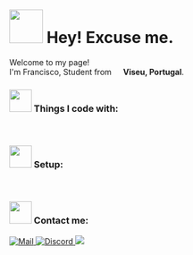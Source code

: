 <h1><img src="https://emojis.slackmojis.com/emojis/images/1643514897/9116/excuseme.gif?1643514897" width="60"/> Hey! Excuse me.</h1>
<p>Welcome to my page! </br> I'm Francisco, Student from <img src="https://cdn-icons-png.flaticon.com/512/3909/3909361.png" width="13"/> <b>Viseu, Portugal</b>.</p>
<h3> <img alt="" src="https://emojis.slackmojis.com/emojis/images/1643514896/9102/panik.png?1643514896" width="40"/> Things I code with:</h3>

<img alt="" src="https://img.shields.io/badge/c%20-%2300599C.svg?&style=for-the-badge&logo=c&logoColor=white"/> <img alt="" src="https://img.shields.io/badge/c++%20-%2300599C.svg?&style=for-the-badge&logo=c%2B%2B&ogoColor=white"/> <img alt="" src="https://img.shields.io/badge/html5%20-%23E34F26.svg?&style=for-the-badge&logo=html5&logoColor=white"/> <img alt="" src="https://img.shields.io/badge/python%20-%2314354C.svg?&style=for-the-badge&logo=python&logoColor=white"/> <img alt="" src="https://img.shields.io/badge/-Bash-7647b5?logo=GNU%20Bash&logoColor=white&style=for-the-badge"/> <img alt="" src="https://img.shields.io/badge/-LaTeX-3b665d?logo=LaTeX&logoColor=white&style=for-the-badge"/> <img alt="" src="https://img.shields.io/badge/-ARMv7-5bebf5?logo=arm&logoColor=white&style=for-the-badge"/> <img alt="" src="https://img.shields.io/badge/-Gnu%20Arm-4867d9?logo=arm&logoColor=white&style=for-the-badge"/> <img alt="" src="https://img.shields.io/badge/-git-F05032?logo=git&logoColor=white&style=for-the-badge"/> <img alt="" src="https://img.shields.io/badge/-VIM-019733?logo=VIM&logoColor=white&style=for-the-badge"/> <img alt="" src="https://img.shields.io/badge/markdown-%23000000.svg?&style=for-the-badge&logo=markdown&logoColor=white"/>
<h3><img alt="" src="https://emojis.slackmojis.com/emojis/images/1643514710/7131/pog.png?1643514710" width="40"/> Setup:</h3>

<img alt="" src="https://img.shields.io/badge/-manjaro-35BF5C?logo=Manjaro&logoColor=white&style=for-the-badge"/> <img alt="" src="https://img.shields.io/badge/-windows%2011-0078D6?logo=Windows&logoColor=white&style=for-the-badge"/> <img alt="" src="https://img.shields.io/badge/i7%209750H%20@%204.5GHz-0078D6.svg?&style=for-the-badge&logo=Intel&logoColor=white%22/%3E"/> <img alt="" src="https://img.shields.io/badge/GTX%201660%20TI%20@%20240Hz%20+%2075Hz-376B900.svg?&style=for-the-badge&logo=nVIDIA&logoColor=white"/>

<h3><img src="https://emojis.slackmojis.com/emojis/images/1643514496/4845/rickroll.gif?1643514496" width="40"/> Contact me:</h3>
<a href="mailto:franciscoggouveia@gmail.com"> <img alt="Mail" src="https://img.shields.io/badge/franciscoggouveia@gmail.com-005FF9?style=for-the-badge&logo=mail.ru&logoColor=white" /> 
<img alt="Discord" src="https://img.shields.io/badge/Surpresas%230621-%237289DA.svg?&style=for-the-badge&logo=discord&logoColor=white"/> <a href="https://www.linkedin.com/in/francisco-gouveia-76b8a9201/"  target="_blank"> <img src="https://img.shields.io/badge/Linkedin-0A66C2.svg?&style=for-the-badge&logo=Linkedin&logoColor=white"/> 
